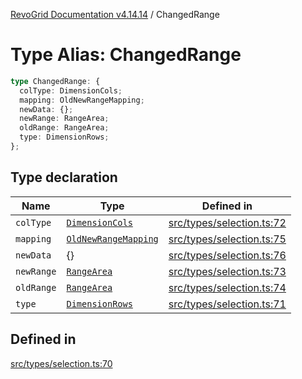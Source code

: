 [RevoGrid Documentation v4.14.14](README.md) / ChangedRange

# Type Alias: ChangedRange

```ts
type ChangedRange: {
  colType: DimensionCols;
  mapping: OldNewRangeMapping;
  newData: {};
  newRange: RangeArea;
  oldRange: RangeArea;
  type: DimensionRows;
};
```

## Type declaration

| Name | Type | Defined in |
| ------ | ------ | ------ |
| `colType` | [`DimensionCols`](TypeAlias.DimensionCols.md) | [src/types/selection.ts:72](https://github.com/revolist/revogrid/blob/fdfe81f10fb07db00151f14190ac038aded766a8/src/types/selection.ts#L72) |
| `mapping` | [`OldNewRangeMapping`](TypeAlias.OldNewRangeMapping.md) | [src/types/selection.ts:75](https://github.com/revolist/revogrid/blob/fdfe81f10fb07db00151f14190ac038aded766a8/src/types/selection.ts#L75) |
| `newData` | \{\} | [src/types/selection.ts:76](https://github.com/revolist/revogrid/blob/fdfe81f10fb07db00151f14190ac038aded766a8/src/types/selection.ts#L76) |
| `newRange` | [`RangeArea`](TypeAlias.RangeArea.md) | [src/types/selection.ts:73](https://github.com/revolist/revogrid/blob/fdfe81f10fb07db00151f14190ac038aded766a8/src/types/selection.ts#L73) |
| `oldRange` | [`RangeArea`](TypeAlias.RangeArea.md) | [src/types/selection.ts:74](https://github.com/revolist/revogrid/blob/fdfe81f10fb07db00151f14190ac038aded766a8/src/types/selection.ts#L74) |
| `type` | [`DimensionRows`](TypeAlias.DimensionRows.md) | [src/types/selection.ts:71](https://github.com/revolist/revogrid/blob/fdfe81f10fb07db00151f14190ac038aded766a8/src/types/selection.ts#L71) |

## Defined in

[src/types/selection.ts:70](https://github.com/revolist/revogrid/blob/fdfe81f10fb07db00151f14190ac038aded766a8/src/types/selection.ts#L70)
